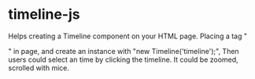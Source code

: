 # timeline-js
Helps creating a Timeline component on your HTML page.
Placing a tag "<div id='timeline' class='timeline'></div>" in page, and create an instance with "new Timeline('timeline');", 
Then users could select an time by clicking the timeline.
It could be zoomed, scrolled with mice.
